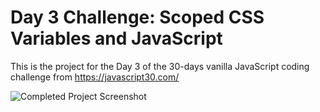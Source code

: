 # Day 3 Challenge: Scoped CSS Variables and JavaScript
This is the project for the Day 3 of the 30-days vanilla JavaScript coding challenge from https://javascript30.com/

![Completed Project Screenshot](https://i.ibb.co/t2YF6n1/image.png)
